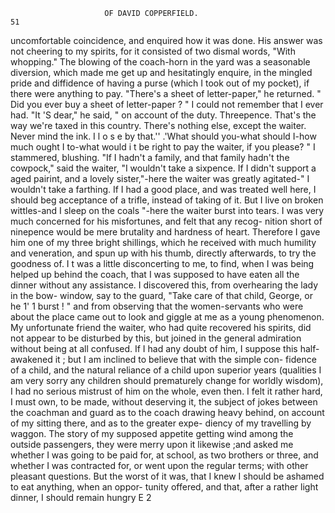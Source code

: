                          OF DAVID COPPERFIELD.                            51
uncomfortable coincidence, and enquired how it was done. His answer was
not cheering to my spirits, for it consisted of two dismal words, "With
whopping."
   The blowing of the coach-horn in the yard was a seasonable diversion,
which made me get up and hesitatingly enquire, in the mingled pride and
diffidence of having a purse (which I took out of my pocket), if there
were anything to pay.
   "There's a sheet of letter-paper," he returned. " Did you ever buy a
sheet of letter-paper ? "
   I could not remember that I ever had.
   "It 'S dear," he said, " on account of the duty. Threepence. That's
the way we're taxed in this country. There's nothing else, except the
waiter. Never mind the ink. I l o s e by that.''
   .'What should you-what should I-how much ought I to-what
would i t be right to pay the waiter, if you please? " I stammered, blushing.
   "If I hadn't a family, and that family hadn't the cowpock," said the
waiter, "I wouldn't take a sixpence. If I didn't support a aged pairint,
and a lovely sister,"-here the waiter was greatly agitated-" I wouldn't
take a farthing. If I had a good place, and was treated well here, I should
beg acceptance of a trifle, instead of taking of it. But I live on broken
wittles-and I sleep on the coals "-here the waiter burst into tears.
   I was very much concerned for his misfortunes, and felt that any recog-
nition short of ninepence would be mere brutality and hardness of heart.
Therefore I gave him one of my three bright shillings, which he received
with much humility and veneration, and spun up with his thumb, directly
afterwards, to try the goodness of.
   I t was a little disconcerting to me, to find, when I was being helped up
behind the coach, that I was supposed to have eaten all the dinner without
any assistance. I discovered this, from overhearing the lady in the bow-
window, say to the guard, "Take care of that child, George, or he 1' 1
burst ! " and from observing that the women-servants who were about the
place came out to look and giggle at me as a young phenomenon. My
unfortunate friend the waiter, who had quite recovered his spirits, did not
appear to be disturbed by this, but joined in the general admiration
without being at all confused. If I had any doubt of him, I suppose this
half-awakened it ; but I am inclined to believe that with the simple con-
fidence of a child, and the natural reliance of a child upon superior years
(qualities I am very sorry any children should prematurely change for
worldly wisdom), I had no serious mistrust of him on the whole,
even then.
   I felt it rather hard, I must own, to be made, without deserving it, the
subject of jokes between the coachman and guard as to the coach drawing
heavy behind, on account of my sitting there, and as to the greater expe-
diency of my travelling by waggon. The story of my supposed appetite
getting wind among the outside passengers, they were merry upon it
likewise ;and asked me whether I was going to be paid for, at school, as two
brothers or three, and whether I was contracted for, or went upon the
regular terms; with other pleasant questions. But the worst of it
was, that I knew I should be ashamed to eat anything, when an oppor-
tunity offered, and that, after a rather light dinner, I should remain hungry
                                      E 2

